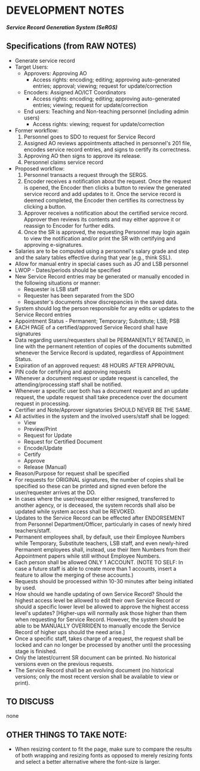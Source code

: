 # DEVELOPMENT NOTES
#### *Service Record Generation System (SeRGS)*

## Specifications (from RAW NOTES)
- Generate service record
- Target Users:
  - Approvers: Approving AO
    - Access rights: encoding; editing; approving auto-generated entries; approval; viewing; request for update/correction
  - Encoders: Assigned AO/ICT Coordinators
    - Access rights: encoding; editing; approving auto-generated entries; viewing; request for update/correction
  - End users: Teaching and Non-teaching personnel (including admin users)
    - Access rights: viewing; request for update/correction
- Former workflow:
  1. Personnel goes to SDO to request for Service Record
  2. Assigned AO reviews appointments attached in personnel's 201 file, encodes service record entries, and signs to certify its correctness.
  3. Approving AO then signs to approve its release.
  4. Personnel claims service record
- Proposed workflow:
  1. Personnel transacts a request through the SERGS.
  2. Encoder receives a notification about the request. Once the request is opened, the Encoder then clicks a button to review the generated service record and add updates to it. Once the service record is deemed completed, the Encoder then certifies its correctness by clicking a button.
  3. Approver receives a notification about the certified service record. Approver then reviews its contents and may either approve it or reassign to Encoder for further edits.
  4. Once the SR is approved, the requesting Personnel may login again to view the notification and/or print the SR with certifying and approving e-signatures.
- Salaries are to be computed using a personnel's salary grade and step and the salary tables effective during that year (e.g., think SSL).
- Allow for manual entry in special cases such as JO and LSB personnel
- LWOP - Dates/periods should be specified
- New Service Record entries may be generated or manually encoded in the following situations or manner:
  - Requester is LSB staff
  - Requester has been separated from the SDO
  - Requester's documents show discrepancies in the saved data.
- System should log the person responsible for any edits or updates to the Service Record entries
- Appointment Status - Permanent; Temporary; Substitute; LSB; PSB
- EACH PAGE of a certified/approved Service Record shall have signatures
- Data regarding users/requesters shall be PERMANENTLY RETAINED, in line with the permanent retention of copies of the documents submitted whenever the Service Record is updated, regardless of Appointment Status.
- Expiration of an approved request: 48 HOURS AFTER APPROVAL
- PIN code for certifying and approving requests
- Whenever a document request or update request is cancelled, the attending/processing staff shall be notified.
- Whenever a specific user both has a document request and an update request, the update request shall take precedence over the document request in processing.
- Certifier and Note/Approver signatories SHOULD NEVER BE THE SAME.
- All activities in the system and the involved users/staff shall be logged:
  - View
  - Preview/Print
  - Request for Update
  - Request for Certified Document
  - Encode/Update
  - Certify
  - Approve
  - Release (Manual)
- Reason/Purpose for request shall be specified
- For requests for ORIGINAL signatures, the number of copies shall be specified so these can be printed and signed even before the user/requester arrives at the DO.
- In cases where the user/requester either resigned, transferred to another agency, or is deceased, the system records shall also be updated while system access shall be REVOKED.
- Updates to the Service Record can be effected after ENDORSEMENT from Personnel Department/Officer, particularly in cases of newly hired teachers/staff.
- Permanent employees shall, by default, use their Employee Numbers while Temporary, Substitute teachers, LSB staff, and even newly-hired Permanent employees shall, instead, use their Item Numbers from their Appointment papers while still without Employee Numbers.
- Each person shall be allowed ONLY 1 ACCOUNT. (NOTE TO SELF: In case a future staff is able to create more than 1 accounts, insert a feature to allow the merging of these accounts.)
- Requests should be processed within 10-30 minutes after being initiated by used.
- How should we handle updating of own Service Record? Should the highest access level be allowed to edit their own Service Record or should a specific lower level be allowed to approve the highest access level's updates? [Higher-ups will normally ask those higher than them when requesting for Service Record. However, the system should be able to be MANUALLY OVERRIDEN to manually encode the Service Record of higher ups should the need arise.]
- Once a specific staff, takes charge of a request, the request shall be locked and can no longer be processed by another until the processing stage is finished.
- Only the latest/current SR document can be printed. No historical versions even on the previous requests.
- The Service Record shall be an evolving document (no historical versions; only the most recent version shall be available to view or print).

## TO DISCUSS

none

## OTHER THINGS TO TAKE NOTE:

* When resizing content to fit the page, make sure to compare the results of both wrapping and resizing fonts as opposed to merely resizing fonts and select a better alternative where the font-size is larger.
